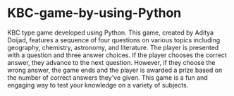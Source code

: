 # KBC-game-by-using-Python
KBC type game developed using Python. 
This game, created by Aditya Doijad, features a sequence of four questions on various topics including geography, chemistry, astronomy, and literature. 
The player is presented with a question and three answer choices. 
If the player chooses the correct answer, they advance to the next question. 
However, if they choose the wrong answer, the game ends and the player is awarded a prize based on the number of correct answers they've given. 
This game is a fun and engaging way to test your knowledge on a variety of subjects.





